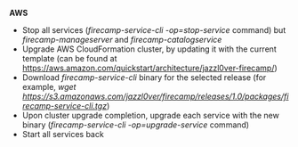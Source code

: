 **AWS**

- Stop all services (*firecamp-service-cli -op=stop-service* command) but *firecamp-manageserver* and *firecamp-catalogservice*
- Upgrade AWS CloudFormation cluster, by updating it with the current template (can be found at https://aws.amazon.com/quickstart/architecture/jazzl0ver-firecamp/)
- Download *firecamp-service-cli* binary for the selected release (for example, *wget https://s3.amazonaws.com/jazzl0ver/firecamp/releases/1.0/packages/firecamp-service-cli.tgz*)
- Upon cluster upgrade completion, upgrade each service with the new binary (*firecamp-service-cli -op=upgrade-service* command)
- Start all services back
